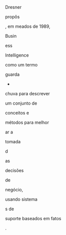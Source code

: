 
Dresner

propôs

, em meados de 1989,

Busin

ess

Intelligence

como um termo

guarda

-

chuva para descrever

um conjunto de

conceitos e

métodos para melhor

ar a

tomada

d

as

decisões

de

negócio,

usando sistema

s de

suporte baseados em fatos

.